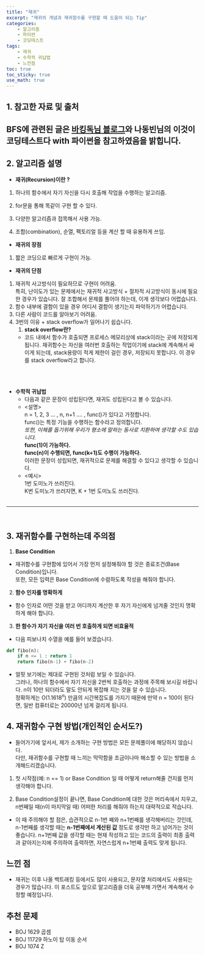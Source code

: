 ```yaml
---
title: "재귀"
excerpt: "재귀의 개념과 재귀함수를 구현할 때 도움이 되는 Tip"
categories:
    - 알고리즘
    - 파이썬
    - 코딩테스트
tags:
    - 재귀
    - 수학적 귀납법
    - 느낀점
toc: true
toc_sticky: true
use_math: true
---
```


## 1. 참고한 자료 및 출처<br/>
BFS에 관련된 글은 [바킹독님 블로그](https://blog.encrypted.gg/941?category=773649)와 나동빈님의 **이것이 코딩테스트다 with 파이썬**을 참고하였음을 밝힙니다.<br/>
---
## 2. 알고리즘 설명<br/>

* **재귀(Recursion)이란 ?**<br/>

1. 하나의 함수에서 자기 자신을 다시 호출해 작업을 수행하는 알고리즘.<br/>

2. for문을 통해 똑같이 구현 할 수 있다.<br/>

3. 다양한 알고리즘과 접목해서 사용 가능.<br/>

4. 조합(combination), 순열, 팩토리얼 등을 계산 할 때 유용하게 쓰임.<br/>

* **재귀의 장점**<br/>
1. 짧은 코딩으로 빠르게 구현이 가능.<br/>

* **재귀의 단점**<br/>
1. 재귀적 사고방식이 필요하므로 구현이 어려움. <br/> 
특히, 난이도가 있는 문제에서는 재귀적 사고방식 + 절차적 사고방식이 동시에 필요한 경우가 있습니다. 잘 조합해서 문제를 풀어야 하는데, 이게 생각보다 어렵습니다.<br/>
2. 함수 내부에 결함이 있을 경우 어디서 결함이 생기는지 파악하기가 어렵습니다.<br/>
3. 다른 사람이 코드를 알아보기 어려움.<br/>
4. 3번의 이유 + stack overflow가 일어나기 쉽습니다.<br/>
    1. **stack overflow란?**<br/>
    * 코드 내에서 함수가 호출되면 프로세스 메모리상에 stack이라는 곳에 저장되게 됩니다. 재귀함수는 자신을 여러번 호출하는 작업이기에 stack에 계속해서 싸이게 되는데, stack용량이 적게 제한이 걸린 경우, 저장되지 못합니다. 이 경우를 stack overflow라고 합니다.<br/> 
<br/>
<br/>

* **수학적 귀납법**<br/>
    * 다음과 같은 문장이 성립된다면, 재귀도 성립된다고 볼 수 있습니다.<br/>
    * <설명><br/>
    n = 1, 2, 3 ... , n, n+1 .... , func()가 있다고 가정합니다.<br/>
    func()는 특정 기능을 수행하는 함수라고 정의합니다.<br/> <i>또한, 이해를 돕기위해 우리가 평소에 말하는 동사로 치환하여 생각할 수도 있습니다.</i><br/>
    <strong>func(1)이 가능하다.</strong><br/>
    <strong>func(n)이 수행되면, func(k+1)도 수행이 가능하다.</strong><br/>
    이러한 문장이 성립되면, 재귀적으로 문제를 해결할 수 있다고 생각할 수 있습니다.<br/>
    * <예시><br/>
    1번 도미노가 쓰러진다.<br/>
    K번 도미노가 쓰러지면, K + 1번 도미노도 쓰러진다.<br/><br/>
<hr>
<br/>

## 3. 재귀함수를 구현하는데 주의점<br/>

1. **Base Condition**<br/>
* 재귀함수를 구현함에 있어서 가장 먼저 설정해줘야 할 것은 종료조건(Base Condition)입니다.<br/>
또한, 모든 입력은 Base Condition에 수렴하도록 작성을 해줘야 합니다.<br/>

2. **함수 인자를 명확하게**<br/>
* 함수 인자로 어떤 것을 받고 어디까지 계산한 후 자기 자신에게 넘겨줄 것인지 명확하게 해야 합니다.<br/>

3. **한 함수가 자기 자신을 여러 번 호출하게 되면 비효율적**<br/>
* 다음 피보나치 수열을 예를 들어 보겠습니다.<br/>

```python
def fibo(n):
    if n <= 1 : return 1
    return fibo(n-1) + fibo(n-2)
```  

* 얼핏 보기에는 제대로 구현된 것처럼 보일 수 있습니다.<br/>
그러나, 하나의 함수에서 자기 자신을 2번씩 호출하는 과정에 주목해 보시길 바랍니다. n이 10만 되더라도 말도 안되게 복잡해 지는 것을 알 수 있습니다.<br/>
정확하게는 O($1.1618^n$) 만큼의 시간복잡도를 가지기 때문에 만약 n = 100이 된다면, 일반 컴퓨터로는 20000년 넘게 걸리게 됩니다.<br/>


## 4. 재귀함수 구현 방법(개인적인 순서도?)<br/>
* 들어가기에 앞서서, 제가 소개하는 구현 방법은 모든 문제풀이에 해당하지 않습니다.<br/>
다만, 재귀함수를 구현할 때 느끼는 막막함을 조금이나마 해소할 수 있는 방법을 소개해드리겠습니다.<br/>

1. 첫 시작점(예: n == 1) or Base Condition 일 때 어떻게 return해줄 건지를 먼저 생각해야 합니다.<br/>

2. Base Condition설정이 끝나면, Base Condition에 대한 것은 머리속에서 지우고, n번째일 때(n이 마지막일 때) 어떠한 처리를 해줘야 하는지 대략적으로 적습니다.<br/>

* 이 때 주의해야 할 점은, 습관적으로 n-1번 째와 n+1번째를 생각해버리는 것인데, n-1번째를 생각할 때는 **n-1번째에서 계산된 값** 정도로 생각만 하고 넘어가는 것이 좋습니다. n+1번째 값을 생각할 때는 현재 작성하고 있는 코드의 출력이 최종 출력과 같아지는지에 주의하여 출력하면, 자연스럽게 n+1번째 출력도 맞게 됩니다.<br/>

## 느낀 점<br/>
* 재귀는 이후 나올 백트래킹 등에서도 많이 사용되고, 문자열 처리에서도 사용되는 경우가 많습니다. 이 포스트도 앞으로 알고리즘을 더욱 공부해 가면서 계속해서 수정할 예정입니다.<br/>

## 추천 문제<br/>
* BOJ 1629 곱셈  <br/>
* BOJ 11729 하노이 탑 이동 순서  <br/>
* BOJ 1074 Z  <br/>
